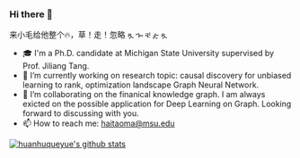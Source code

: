 ### Hi there 👋

来小毛给他整个🔥，草！走！忽略 ጿ ኈ ቼ ዽ ጿ
- 🎓 I'm a Ph.D. candidate at Michigan State University supervised by Prof. Jiliang Tang.
- 🔭 I’m currently working on research topic: causal discovery for unbiased learning to rank, optimization landscape Graph Neural Network.
- 👯 I’m collaborating on the finanical knowledge graph. I am always exicted on the possible application for Deep Learning on Graph. Looking forward to discussing with you.
- 📫 How to reach me: haitaoma@msu.edu

[![huanhuqueyue's github stats](https://github-readme-stats.vercel.app/api?username=huanhuqueyue&show_icons=true)](https://github-readme-stats.vercel.app/api?username=huanhuqueyue&show_icons=true)

<!--
**huanhuqueyue/huanhuqueyue** is a ✨ _special_ ✨ repository because its `README.md` (this file) appears on your GitHub profile.

Here are some ideas to get you started:

- 🔭 I’m currently working on ...
- 🌱 I’m currently learning ...
- 👯 I’m looking to collaborate on ...
- 🤔 I’m looking for help with ...
- 💬 Ask me about ...
- 📫 How to reach me: ...
- 😄 Pronouns: ...
- ⚡ Fun fact: ...
-->
